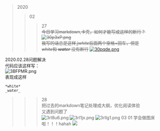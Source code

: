 >2020
>>02
>>>27   
~~今日学习markdown,卡壳，如何才能写成这样的断行？
![30p3xP.png](https://s2.ax1x.com/2020/02/27/30p3xP.png)   
我写的话总是这样,j*white*后面两个空格+回车，但是   
*white*和 ___water___ 没有断行~~
[![30pqde.png](https://s2.ax1x.com/2020/02/27/30pqde.png)](https://imgchr.com/i/30pqde)
   
2020.02.28问题解决      
代码应该这样写：   
![3BFPMR.png](https://s2.ax1x.com/2020/02/28/3BFPMR.png)   
表现成这样   

```   
*white*  
_water_   
```
>>>28   
把过去的markdown笔记处理成大纲，优化阅读体验   
又遇到问题了    
![3rl8u6.png](https://s2.ax1x.com/2020/02/28/3rl8u6.png)
![3rl1jx.png](https://s2.ax1x.com/2020/02/28/3rl1jx.png)
![3rllg1.png](https://s2.ax1x.com/2020/02/28/3rllg1.png)
>>03
>>>01
学会做图床啦！！！hahah
![](https://raw.githubusercontent.com/whitewateroo/PicGo/master/anki_files/PicGotest.png)
